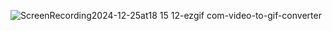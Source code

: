 ![ScreenRecording2024-12-25at18 15 12-ezgif com-video-to-gif-converter](https://github.com/user-attachments/assets/af22f11b-2723-4afe-a086-e11e04bf53e5)
